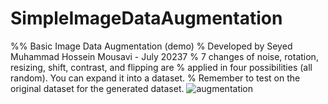 # SimpleImageDataAugmentation
%% Basic Image Data Augmentation (demo)
% Developed by Seyed Muhammad Hossein Mousavi - July 20237
% 7 changes of noise, rotation, resizing, shift, contrast, and flipping are
% applied in four possibilities (all random). You can expand it into a dataset. 
% Remember to test on the original dataset for the generated dataset.
![augmentation](https://github.com/SeyedMuhammadHosseinMousavi/SimpleImageDataAugmentation/assets/11339420/3ada806a-3986-4687-afa8-cfe80656045f)
